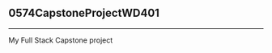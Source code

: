 0574CapstoneProjectWD401
------------------------
------------------------

My Full Stack Capstone project 
